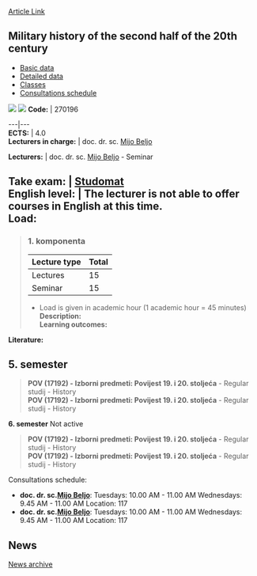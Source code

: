 [Article Link](https://www.fhs.hr/en/course/mhotshot2c_a)

## Military history of the second half of the 20th century
  * [Basic data](https://www.fhs.hr/en/course/mhotshot2c_a#v1id-523805_517241_1_0 "Basic data")
  * [Detailed data](https://www.fhs.hr/en/course/mhotshot2c_a#v1id-523805_517241_1_1 "Detailed data")
  * [Classes](https://www.fhs.hr/en/course/mhotshot2c_a#v1id-523805_517241_1_2 "Classes")
  * [Consultations schedule](https://www.fhs.hr/en/course/mhotshot2c_a#v1id-523805_517241_1_3 "Consultations schedule")


[![](https://www.fhs.hr/img/flags/gif/hr.gif)](https://www.fhs.hr/predmet/vpdp2s_a) [![](https://www.fhs.hr/img/flags/gif/gb.gif)](https://www.fhs.hr/en/course/mhotshot2c_a)
**Code:** |  270196  
  
---|---  
**ECTS:** |  4.0   
**Lecturers in charge:** |  doc. dr. sc. [Mijo Beljo](https://www.fhs.hr/staff/mijo.beljo)   
  
**Lecturers:** |  doc. dr. sc. [Mijo Beljo](https://www.fhs.hr/djelatnik/mijo.beljo) - Seminar  
  
**Take exam:** |  [Studomat](http://www.isvu.hr/studomat)  
**English level:** |  The lecturer is not able to offer courses in English at this time.   
**Load:**  
---  
> ### 1. komponenta
> | Lecture type | Total  
> ---|---  
> Lectures | 15  
> Seminar | 15  
> * Load is given in academic hour (1 academic hour = 45 minutes)   
**Description:**  
> **Learning outcomes:**  

  
**Literature:**  

  
**5. semester**  
---  
> **POV (17192) - Izborni predmeti: Povijest 19. i 20. stoljeća** - Regular studij - History  
>  **POV (17192) - Izborni predmeti: Povijest 19. i 20. stoljeća** - Regular studij - History  
>   
  
**6. semester** Not active  
> **POV (17192) - Izborni predmeti: Povijest 19. i 20. stoljeća** - Regular studij - History  
>  **POV (17192) - Izborni predmeti: Povijest 19. i 20. stoljeća** - Regular studij - History  
>   
Consultations schedule: 
  * **doc. dr. sc.[Mijo Beljo](https://www.fhs.hr/staff/mijo.beljo)**: 
Tuesdays: 10.00 AM - 11.00 AM
Wednesdays: 9.45 AM - 11.00 AM
Location: 117 
  * **doc. dr. sc.[Mijo Beljo](https://www.fhs.hr/djelatnik/mijo.beljo)**: 
Tuesdays: 10.00 AM - 11.00 AM
Wednesdays: 9.45 AM - 11.00 AM
Location: 117 


## News
[News archive](https://www.fhs.hr/en/course/mhotshot2c_a?@=21nih#news_124988 "News archive")
